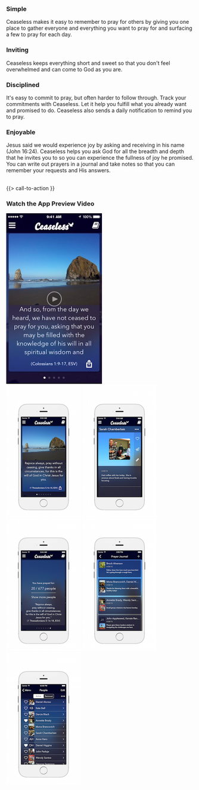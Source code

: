 
<section id="features" class="box special features">
  <div class="features-row">
    <section>
      <span class="icon major fa-bolt accent5"></span>
      <h3>Simple</h3>
      <p>Ceaseless makes it easy to remember to pray for others by giving you one place to gather everyone and everything you want to pray for and surfacing a few to pray for each day.</p>
    </section>
    <section>
      <span class="icon major fa-picture-o accent3"></span>
      <h3>Inviting</h3>
      <p>Ceaseless keeps everything short and sweet so that you don't feel overwhelmed and can come to God as you are.</p>
    </section>
  </div>
  <div class="features-row">
    <section>
      <span class="icon major fa-university accent4"></span>
      <h3>Disciplined</h3>
      <p>It's easy to commit to pray, but often harder to follow through. Track your commitments with Ceaseless. Let it help you fulfill what you already want and promised to do. Ceaseless also sends a daily notification to remind you to pray.</p>
    </section>
    <section>
      <span class="icon major fa-heart accent2"></span>
      <h3>Enjoyable</h3>
      <p>Jesus said we would experience joy by asking and receiving in his name (John 16:24). Ceaseless helps you ask God for all the breadth and depth that he invites you to so you can experience the fullness of joy he promised. You can write out prayers in a journal and take notes so that you can remember your requests and His answers.</p>
    </section>
  </div>
  <br/>
  {{> call-to-action }}
  <div class="row uniform">
    <div class="12u">
      <div class="row">
        <div class="3u -3u">
          <h3>Watch the App Preview Video</h3>
        </div>
        <div class="3u">
          <a class="popup-youtube" href="https://www.youtube.com/watch?v=BHh_eUjb3ew"><img class="feature-image" src="images/iphone/app_preview_video_cover.png"/></a>
        </div>
      </div>
      <div class="feature-gallery">
        <a href="images/iphone/Screenshot1-750x1337.png"><img class="feature-image" src="images/iphone/Screenshot1-200x356.png"/></a>
        <a href="images/iphone/Screenshot2-750x1337.png"><img class="feature-image" src="images/iphone/Screenshot2-200x356.png"/></a>
        <a href="images/iphone/Screenshot3-750x1337.png"><img class="feature-image" src="images/iphone/Screenshot3-200x356.png"/></a>
        <a href="images/iphone/Screenshot4-750x1337.png"><img class="feature-image" src="images/iphone/Screenshot4-200x356.png"/></a>
        <a href="images/iphone/Screenshot5-750x1337.png"><img class="feature-image" src="images/iphone/Screenshot5-200x356.png"/></a>
      </div>
    </div>
  </div>
</section>
